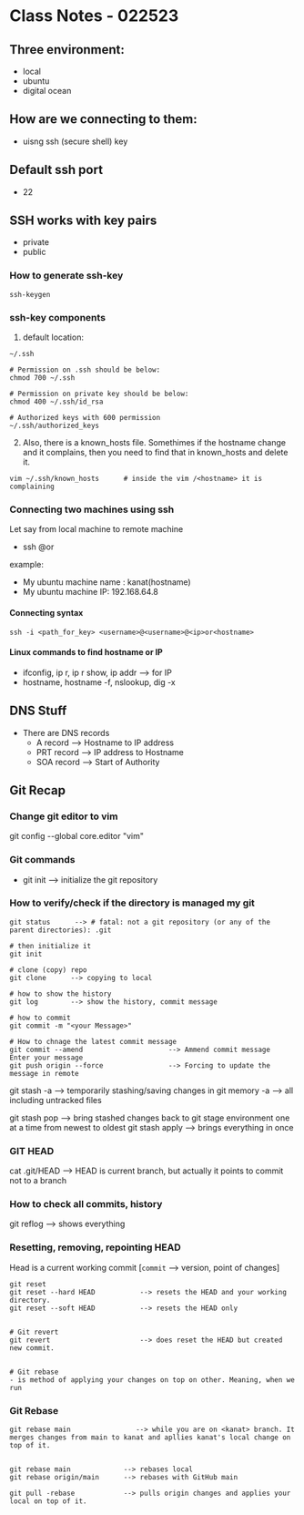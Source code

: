 # Class Notes - 022523

## Three environment:
  - local
  - ubuntu 
  - digital ocean


## How are we connecting to them:
  - uisng ssh (secure shell) key

## Default ssh port
  - 22

## SSH works with key pairs
  - private 
  - public 

### How to generate ssh-key 
```
ssh-keygen
```

### ssh-key components
1. default location:
```
~/.ssh

# Permission on .ssh should be below:
chmod 700 ~/.ssh 

# Permission on private key should be below:
chmod 400 ~/.ssh/id_rsa

# Authorized keys with 600 permission
~/.ssh/authorized_keys
  ```
2. Also, there is a known_hosts file. Somethimes if the hostname change and it complains, then you need to find that in known_hosts
and delete it.
```
vim ~/.ssh/known_hosts      # inside the vim /<hostname> it is complaining
```


### Connecting two machines using ssh
Let say from local machine to remote machine
- ssh <username>@<ip>or<hostname> 

example:
  - My ubuntu machine name : kanat(hostname)
  - My ubuntu machine IP: 192.168.64.8

#### Connecting syntax
```
ssh -i <path_for_key> <username>@<username>@<ip>or<hostname> 
```

#### Linux commands to find hostname or IP
- ifconfig, ip r, ip r show, ip addr      --> for IP
- hostname, hostname -f, nslookup, dig -x 


## DNS Stuff
- There are DNS records
  - A record        --> Hostname to IP address
  - PRT record      --> IP address to Hostname
  - SOA record      --> Start of Authority 
  

## Git Recap
### Change git editor to vim
git config --global core.editor "vim"

### Git commands
- git init      --> initialize the git repository

### How to verify/check if the directory is managed my git
```
git status      --> # fatal: not a git repository (or any of the parent directories): .git 

# then initialize it
git init 

# clone (copy) repo
git clone      --> copying to local   

# how to show the history
git log        --> show the history, commit message

# how to commit
git commit -m "<your Message>"        

# How to chnage the latest commit message
git commit --amend                     --> Ammend commit message
Enter your message
git push origin --force                --> Forcing to update the message in remote 
```

git stash  -a                          --> temporarily stashing/saving changes in git memory   -a --> all including untracked files

git stash pop                          --> bring stashed changes back to git stage environment one at a time from newest to oldest
git stash apply                        --> brings everything in once


### GIT HEAD
cat .git/HEAD    --> HEAD is current branch, but actually it points to commit not to a branch

### How to check all commits, history
git reflog      --> shows everything

### Resetting, removing, repointing HEAD 
Head is a current working commit [`commit` --> version, point of changes]
```
git reset 
git reset --hard HEAD           --> resets the HEAD and your working directory.
git reset --soft HEAD           --> resets the HEAD only


# Git revert
git revert                      --> does reset the HEAD but created new commit.


# Git rebase
- is method of applying your changes on top on other. Meaning, when we run
```

### Git Rebase
```
git rebase main                --> while you are on <kanat> branch. It merges changes from main to kanat and apllies kanat's local change on top of it.


git rebase main             --> rebases local
git rebase origin/main      --> rebases with GitHub main

git pull -rebase            --> pulls origin changes and applies your local on top of it.
```


